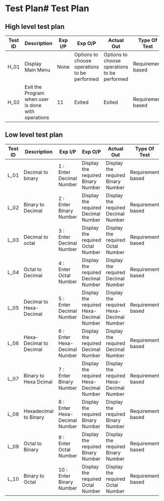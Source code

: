 # Test Plan# Test Plan
##  High level test plan
| **Test ID** | **Description**                                              | **Exp I/P** | **Exp O/P** | **Actual Out** |**Type Of Test**  |    
|-------------|--------------------------------------------------------------|------------|-------------|----------------|------------------|
|  H_01       | Display Main Menu |  None | Options to choose operations to be performed|Options to choose operations to be performed|Requirement based |
|  H_02       |Exit the Program when user is done with operations| 11 | Exited |Exited |Requirement based    |


##  Low level test plan

| **Test ID** | **Description**       | **Exp I/P** | **Exp O/P** | **Actual Out** |**Type Of Test**  |   
|-------------|--------------------------------------------------------------|------------|-------------|----------------|------------------|
|  L_01       | Decimal to binary | 1 : Enter Decimal Number | Display the required Binary Number | Display the required Binary Number |Requirement based |
|  L_02       | Binary to Decimal | 2 :  Enter Binary Number | Display the required Decimal Number | Display the required Decimal Number |Requirement based |
|  L_03       | Decimal to octal  | 3 : Enter Decimal Number| Display the required Octal Number |  Display the required Octal Number |Requirement based   |
|  L_04       | Octal to Decimal  | 4 : Enter Octal Number| Display the required Decimal Number | Display the required Decimal Number |Requirement based   |
|  L_05       | Decimal to Hexa-Decimal | 5 : Enter Decimal Number| Display the required Hexa-Decimal Number | Display the required Hexa-Decimal Number |Requirement based    |
|  L_06       | Hexa-Decimal to Decimal | 6 : Enter Hexa-Decimal Number | Display the required Decimal Number |  Display the required Decimal Number |Requirement based    |
|  L_07       | Binary to Hexa Dcimal | 7 : Enter Binary Number |Display the required Hexa-Decimal Number |  Display the required Hexa- Decimal Number |Requirement based    |
|  L_08       | Hexadecimal to Binary | 8 : Enter Hexa- Decimal Number | Display the required Binary Number | Display the required Binary Number |Requirement based    |
|  L_09       | Octal to Binary  | 9 : Enter Octal Number | Display the required Binary Number | Display the required Binary Number |Requirement based    |
|  L_10       | Binary to Octal  | 10 : Enter Binary Number | Display the required Octal Number | Display the required Octal Number |Requirement based    |
    